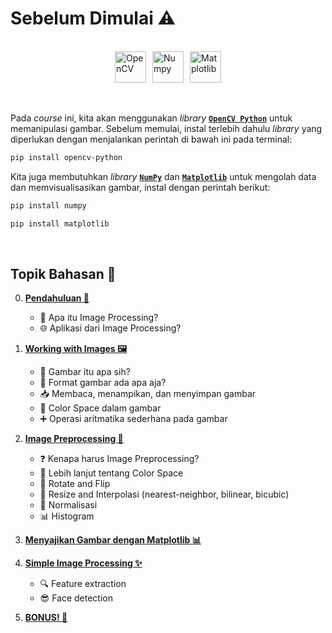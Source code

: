 # **Sebelum Dimulai** ⚠️

</br>

<div style="display: flex; align-items: center; justify-content: center;">
    <img src="https://opencv.org/wp-content/uploads/2022/05/logo.png" alt="OpenCV" style="height: 50px; margin-right: 10px;">
    <img src="https://matplotlib.org/stable/_static/logo_dark.svg" alt="Numpy" style="height: 50px; margin-right: 10px;">
    <img src="https://upload.wikimedia.org/wikipedia/commons/3/31/NumPy_logo_2020.svg" alt="Matplotlib" style="height: 50px;">
</div>

</br>
</br>

Pada _course_ ini, kita akan menggunakan _library_ [**`OpenCV Python`**](https://pypi.org/project/opencv-python/) untuk memanipulasi gambar. Sebelum memulai, instal terlebih dahulu _library_ yang diperlukan dengan menjalankan perintah di bawah ini pada terminal:

```bash
pip install opencv-python
```

Kita juga membutuhkan _library_ [**`NumPy`**](https://numpy.org/) dan [**`Matplotlib`**](https://matplotlib.org/) untuk mengolah data dan memvisualisasikan gambar, instal dengan perintah berikut:

```bash
pip install numpy
```

```bash
pip install matplotlib
```

</br>

## **Topik Bahasan** 📖

0. **[Pendahuluan 📘](/0_Pendahuluan/README.md)**

   - 🤔 Apa itu Image Processing?
   - 🌐 Aplikasi dari Image Processing?

1. **[Working with Images 🖼️](/1_Working_With_Images/README.md)**

   - 📸 Gambar itu apa sih?
   - 📂 Format gambar ada apa aja?
   - 📥 Membaca, menampikan, dan menyimpan gambar
   - 🌈 Color Space dalam gambar
   - ➕ Operasi aritmatika sederhana pada gambar

2. **[Image Preprocessing 🔧](/2_Image_Preprocessing/README.md)**

   - ❓ Kenapa harus Image Preprocessing?
   - 🌈 Lebih lanjut tentang Color Space
   - 🔄 Rotate and Flip
   - 📏 Resize and Interpolasi (nearest-neighbor, bilinear, bicubic)
   - 🔬 Normalisasi
   - 📊 Histogram

3. **[Menyajikan Gambar dengan Matplotlib 📊](/3_Presenting_Images/README.md)**

4. **[Simple Image Processing ✨](/4_Simple_Image_Processing/README.md)**

   - 🔍 Feature extraction
   - 😎 Face detection

5. **[BONUS! 🎁](/5_BONUS!/README.md)**
